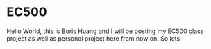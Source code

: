 # EC500
Hello World, this is Boris Huang and I will be posting my EC500 class project as well as personal project here from now on. So lets 
